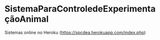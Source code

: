 # SistemaParaControledeExperimentaçãoAnimal
Sistemas online no Heroku (https://spcdea.herokuapp.com/index.php)
